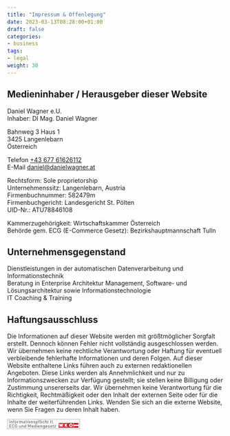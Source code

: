 ```yaml
---
title: "Impressum & Offenlegung"
date: 2023-03-13T08:28:00+01:00
draft: false
categories:
- business
tags:
- legal
weight: 30
---
```


## Medieninhaber / Herausgeber dieser Website

Daniel Wagner e.U. \
Inhaber: DI Mag. Daniel Wagner

Bahnweg 3 Haus 1 \
3425 Langenlebarn \
Österreich

Telefon [+43 677 61626112](tel:+4367761626112) \
E-Mail [daniel@danielwagner.at](mailto:daniel@danielwagner.at)

Rechtsform: Sole proprietorship \
Unternehmenssitz: Langenlebarn, Austria \
Firmenbuchnummer: 582479m \
Firmenbuchgericht: Landesgericht St. Pölten \
UID-Nr.: ATU78846108

Kammerzugehörigkeit: Wirtschaftskammer Österreich \
Behörde gem. ECG (E-Commerce Gesetz): Bezirkshauptmannschaft Tulln

## Unternehmensgegenstand
Dienstleistungen in der automatischen Datenverarbeitung und Informationstechnik \
Beratung in Enterprise Architektur Management, Software- und Lösungsarchitektur sowie Informationstechnologie \
IT Coaching & Training


## Haftungsausschluss
Die Informationen auf dieser Website werden mit größtmöglicher Sorgfalt erstellt. Dennoch können Fehler nicht vollständig ausgeschlossen werden. Wir übernehmen keine rechtliche Verantwortung oder Haftung für eventuell verbleibende fehlerhafte Informationen und deren Folgen. Auf dieser Website enthaltene Links führen auch zu externen redaktionellen Angeboten. Diese Links werden als Annehmlichkeit und nur zu Informationszwecken zur Verfügung gestellt; sie stellen keine Billigung oder Zustimmung unsererseits dar. Wir übernehmen keine Verantwortung für die Richtigkeit, Rechtmäßigkeit oder den Inhalt der externen Seite oder für die Inhalte der weiterführenden Links. Wenden Sie sich an die externe Website, wenn Sie Fragen zu deren Inhalt haben.

[![ECG ](ecg.webp#center)](https://www.wkoecg.at/Ecg.aspx?FirmaID=961a03fa-ef08-4827-854d-85fed0463c35&_ga=2.161793212.1888238834.1672323723-832547914.1654253026&_gl=1*1qlqecd*_ga*ODMyNTQ3OTE0LjE2NTQyNTMwMjY.*_ga_4YHGVSN5S4*MTY3MjM1NjY0Ni4yNy4xLjE2NzIzNTY4NDcuNTcuMC4w)
